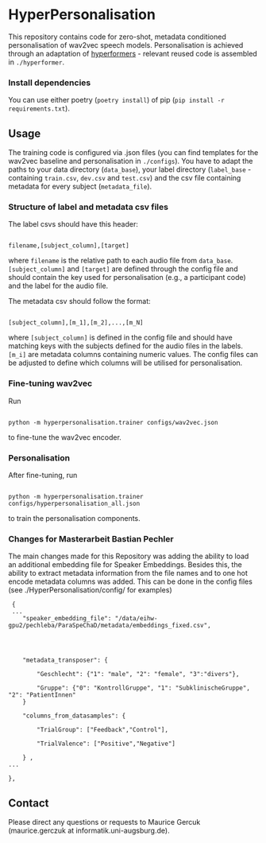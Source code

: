 
# HyperPersonalisation

  

This repository contains code for zero-shot, metadata conditioned personalisation of wav2vec speech models. Personalisation is achieved through an adaptation of [hyperformers](https://github.com/rabeehk/hyperformer) - relevant reused code is assembled in `./hyperformer`.

  
  
  

### Install dependencies

You can use either poetry (`poetry install`) of pip (`pip install -r requirements.txt`).

  

## Usage

The training code is configured via .json files (you can find templates for the wav2vec baseline and personalisation in `./configs`). You have to adapt the paths to your data directory (`data_base`), your label directory (`label_base` - containing `train.csv`, `dev.csv` and `test.csv`) and the csv file containing metadata for every subject (`metadata_file`).

  

### Structure of label and metadata csv files

The label csvs should have this header:

```csv

filename,[subject_column],[target]

```

where `filename` is the relative path to each audio file from `data_base`. `[subject_column]` and `[target]` are defined through the config file and should contain the key used for personalisation (e.g., a participant code) and the label for the audio file.

  

The metadata csv should follow the format:

```csv

[subject_column],[m_1],[m_2],...,[m_N]

```

where `[subject_column]` is defined in the config file and should have matching keys with the subjects defined for the audio files in the labels. `[m_i]` are metadata columns containing numeric values. The config files can be adjusted to define which columns will be utilised for personalisation.

  
  

### Fine-tuning wav2vec

Run

```console

python -m hyperpersonalisation.trainer configs/wav2vec.json

```

to fine-tune the wav2vec encoder.

  

### Personalisation

After fine-tuning, run

```console

python -m hyperpersonalisation.trainer configs/hyperpersonalisation_all.json

```

to train the personalisation components.

  ### Changes for Masterarbeit Bastian Pechler
  The main changes made for this Repository was adding the ability to load an additional embedding file for Speaker Embeddings.
Besides this, the ability to extract metadata information from the file names and to one hot encode metadata columns was added.
This can be done in the config files (see ./HyperPersonalisation/config/ for examples)

   

     {
     ...
   	    "speaker_embedding_file": "/data/eihw-gpu2/pechleba/ParaSpeChaD/metadata/embeddings_fixed.csv",
	    


	    
	    "metadata_transposer": {
		    
		    "Geschlecht": {"1": "male", "2": "female", "3":"divers"},
		    
		    "Gruppe": {"0": "KontrollGruppe", "1": "SubklinischeGruppe", "2": "PatientInnen"
	    }
	    	    
	    "columns_from_datasamples": {
	    
		    "TrialGroup": ["Feedback","Control"],
		    
		    "TrialValence": ["Positive","Negative"]
	    
	    } ,
    ...
        
    }, 

  

## Contact

Please direct any questions or requests to Maurice Gercuk (maurice.gerczuk at informatik.uni-augsburg.de).